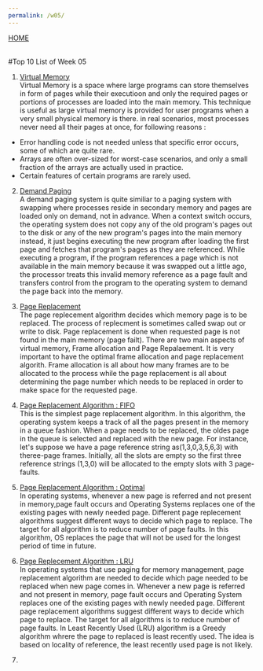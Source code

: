 ```yaml
---
permalink: /w05/
---
```

[HOME](../)

<br>
#Top 10 List of Week 05

1. [Virtual Memory](https://www.studytonight.com/operating-system/virtual-memory)<br>
Virtual Memory is a space where large programs can store themselves in form of pages while their executioon and only the required pages or portions of processes are loaded into the main memory. This technique is useful as large virtual memory is provided for user programs when a very small physical memory is there. in real scenarios, most processes never need all their pages at once, for following reasons :
- Error handling code is not needed unless that specific error occurs, some of which are quite rare.
- Arrays are often over-sized for worst-case scenarios, and only a small fraction of the arrays are actually used in practice.
- Certain features of certain programs are rarely used.

2. [Demand Paging](https://www.tutorialspoint.com/operating_system/os_virtual_memory.htm)<br>
A demand paging system is quite similiar to a paging system with swapping where processes reside in secondary memory and pages are loaded only on demand, not in advance. When a context switch occurs, the operating system does not copy any of the old program's pages out to the disk or any of the new program's pages into the main memory instead, it just begins executing the new program after loading the first page and fetches that program's pages as they are referenced. While executing a program, if the program references a page which is not available in the main memory because it was swapped out a little ago, the processor treats this invalid memory reference as a page fault and transfers control from the program to the operating system to demand the page back into the memory.

3. [Page Replacement](https://www.javatpoint.com/ose-page-replecement-algorithms)<br>
The page replecement algorithm decides which memory page is to be replaced. The process of replecment is sometimes called swap out or write to disk. Page replacement is done when requested page is not found in the main memory (page failt). There are two main aspects of virtual memory, Frame allocation and Page Repalaement. It is very important to have the optimal frame allocation and page replacement algorith. Frame allocation is all about how many frames are to be allocated to the process while the page replacement is all about determining the page number which needs to be replaced in order to make space for the requested page.

4. [Page Replacement Algorithm : FIFO](https://technobyte.org/page-replacement-algorithms-in-os/)<br>
This is the simplest page replacement algorithm. In this algorithm, the operating system keeps a track of all the pages present in the memory in a queue fashion. When a page needs to be replaced, the oldes page in the queue is selected and replaced with the new page. For instance, let's suppose we have a page reference string as(1,3,0,3,5,6,3) with theree-page frames. Initially, all the slots are empty so the first three reference strings (1,3,0) will be allocated to the empty slots with 3 page-faults.

5. [Page Replacement Algorithm : Optimal](https://www.geeksforgeeks.org/optimal-page-replecement-algorithm/)<br>
In operating systems, whenever a new page is referred and not present in memory,page fault occurs and Operating Systems replaces one of the existing pages with newly needed page. Different page replecement algorithms suggest different ways to decide which page to replace. The target for all algorithm is to reduce number of page faults. In this algorithm, OS replaces the page that will not be used for the longest period of time in future. 

6. [Page Replecement Algorithm : LRU](https://www.geeksforgeeks.org/program-for-least-recently-used-lru-page-replacement-algorithm/)<br>
In operating systems that use paging for memory management, page replacement algorithm are needed to decide which page needed to be replaced when new page comes in. Whenever a new page is referred and not present in memory, page fault occurs and Operating System replaces one of the existing pages with newly needed page. Different page replacement algorithms suggest different ways to decide which page to replace. The target for all algorithms is to reduce number of page faults. In Least Recently Used (LRU) algorithm is a Greedy algorithm whrere the page to replaced is least recently used. The idea is based on locality of reference, the least recently used page is not likely.

7. 
